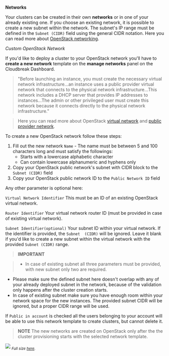 **Networks**

Your clusters can be created in their own **networks** or in one of your already existing one. If you choose an 
existing network, it is possible to create a new subnet within the network. The subnet's IP range must be defined in 
the `Subnet (CIDR)` field using the general CIDR notation. Here you can read more about [OpenStack networking](http://docs.openstack.org/liberty/networking-guide/intro-networking.html).

*Custom OpenStack Network*

If you'd like to deploy a cluster to your OpenStack network you'll have to **create a new network** template on the 
**manage networks** panel on the Cloudbreak Dashboard.

>"Before launching an instance, you must create the necessary virtual network infrastructure...an instance uses a 
public provider virtual network that connects to the physical network infrastructure...This network includes a DHCP 
server that provides IP addresses to instances...The admin or other privileged user must create this network because 
it connects directly to the physical network infrastructure."

>Here you can read more about OpenStack [virtual network](http://docs.openstack.org/liberty/install-guide-rdo/launch-instance.html#create-virtual-networks) and [public provider network](http://docs.openstack.org/liberty/install-guide-rdo/launch-instance-networks-public.html).

To create a new OpenStack network follow these steps:

  1. Fill out the new network `Name`
    - The name must be between 5 and 100 characters long and must satisfy the followings:
        - Starts with a lowercase alphabetic character
        - Can contain lowercase alphanumeric and hyphens only
  2. Copy your OpenStack public network's subnet with CIDR block to the `Subnet (CIDR)` field
  3. Copy your OpenStack public network ID to the `Public Network ID` field

Any other parameter is optional here:

`Virtual Network Identifier` This must be an ID of an existing OpenStack virtual network.

`Router Identifier` Your virtual network router ID (must be provided in case of existing virtual network).

`Subnet Identifier(optional)` Your subnet ID within your virtual network. If the identifier is provided, the `Subnet 
(CIDR)` will be ignored. Leave it blank if you'd like to create a new subnet within the virtual network with the 
provided `Subnet (CIDR)` range.

>**IMPORTANT**

>- In case of existing subnet all three parameters must be provided, with new subnet only two are required.
- Please make sure the defined subnet here doesn't overlap with any of your already deployed subnet in the
 network, because of the validation only happens after the cluster creation starts.
- In case of existing subnet make sure you have enough room within your network space for the new instances. The 
provided subnet CIDR will be ignored, but a proper CIDR range will be used.

If `Public in account` is checked all the users belonging to your account will be able to use this network template 
to create clusters, but cannot delete it.

>**NOTE** The new networks are created on OpenStack only after the the cluster provisioning starts with the selected 
network template.

![](/images/os-networks.png)
<sub>*Full size [here](/images/os-networks.png).*</sub>